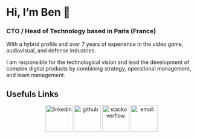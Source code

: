 # Hi, I’m Ben 👋
### CTO / Head of Technology based in Paris (France)

With a hybrid profile and over 7 years of experience in the video game, audiovisual, and defense industries.

I am responsible for the technological vision and lead the development of complex digital products by combining strategy, operational management, and team management.
<br />

## Usefuls Links
<p align="center">
  <a title="LinkedIn" target="_blank" rel="noopener" href="https://www.linkedin.com/in/BenSouchet/"><img width="71" alt="linkedin" src="https://user-images.githubusercontent.com/17025808/109658512-f6a7ba00-7b66-11eb-871b-818ba7cc1963.png"></a>
  <a title="Girhub" target="_blank" rel="noopener" href="https://github.com/BenSouchet"><img width="71" alt="github" src="https://user-images.githubusercontent.com/17025808/109658589-0f17d480-7b67-11eb-8584-352dca579987.png"></a>
  <a title="Stack Overflow" target="_blank" rel="noopener" href="https://stackoverflow.com/users/10797718/ben-souchet"><img width="71" alt="stackoverflow" src="https://user-images.githubusercontent.com/17025808/109658613-17700f80-7b67-11eb-88a7-c9316920511b.png"></a>
  <a title="E-mail" target="_blank" rel="noopener" href="mailto:contact@bensouchet.dev?body=Hi%20Ben,%0D%0A%0D%0A"><img width="71" alt="email" src="https://user-images.githubusercontent.com/17025808/109658645-1f2fb400-7b67-11eb-861c-0d7c5debc8af.png"></a>
</p>
